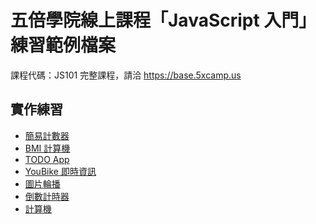 # 五倍學院線上課程「JavaScript 入門」練習範例檔案

課程代碼：JS101
完整課程，請洽 https://base.5xcamp.us

## 實作練習

- [簡易計數器](https://demo.5xcamp.us/js101/simple-counter/)
- [BMI 計算機](https://demo.5xcamp.us/js101/bmi-calculator/)
- [TODO App](https://demo.5xcamp.us/js101/todo/)
- [YouBike 即時資訊](https://demo.5xcamp.us/js101/youbike/)
- [圖片輪播](https://demo.5xcamp.us/js101/carousel/)
- [倒數計時器](https://demo.5xcamp.us/js101/countdown-timer/)
- [計算機](https://demo.5xcamp.us/js101/calculator/)
